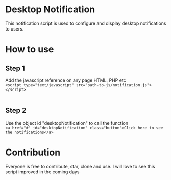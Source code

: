 # Desktop Notification
This notification script is used to configure and display desktop notifications to users.

# How to use
## Step 1
Add the javascript reference on any page HTML, PHP etc<br>
```<script type="text/javascript" src="path-to-js/notification.js"></script>```
<br><br>
## Step 2
Use the object id "desktopNotification" to call the function<br>
```<a href="#" id="desktopNotification" class="button">Click here to see the notifications</a>```

# Contribution
Everyone is free to contribute, star, clone and use. I will love to see this script improved in the coming days
